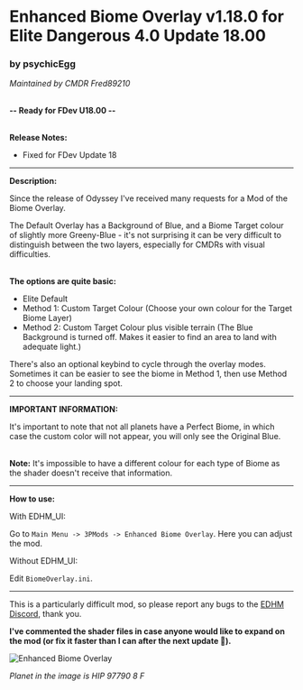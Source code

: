 # Enhanced Biome Overlay v1.18.0 for Elite Dangerous 4.0 Update 18.00

### by psychicEgg
*Maintained by CMDR Fred89210*<br><br>

**-- Ready for FDev U18.00 --**<br><br>

**Release Notes:**
- Fixed for FDev Update 18

-------------------------------------------------------------------------

**Description:**

Since the release of Odyssey I've received many requests for a Mod of the Biome Overlay.

The Default Overlay has a Background of Blue, and a Biome Target colour of slightly more Greeny-Blue - it's not surprising it can be very difficult to distinguish between the two layers, especially for CMDRs with visual difficulties.<br><br>

**The options are quite basic:**
- Elite Default
- Method 1: Custom Target Colour (Choose your own colour for the Target Biome Layer)
- Method 2: Custom Target Colour plus visible terrain (The Blue Background is turned off. Makes it easier to find an area to land with adequate light.)

There's also an optional keybind to cycle through the overlay modes. Sometimes it can be easier to see the biome in Method 1, then use Method 2 to choose your landing spot.<br>

-------------------------------------------------------------------------

**IMPORTANT INFORMATION:**

It's important to note that not all planets have a Perfect Biome, in which case the custom color will not appear, you will only see the Original Blue.<br><br>

**Note:** It's impossible to have a different colour for each type of Biome as the shader doesn't receive that information.<br>

-------------------------------------------------------------------------

**How to use:**

With EDHM_UI:

Go to `Main Menu -> 3PMods -> Enhanced Biome Overlay`. Here you can adjust the mod.

Without EDHM_UI:

Edit `BiomeOverlay.ini`.

-------------------------------------------------------------------------

This is a particularly difficult mod, so please report any bugs to the [EDHM Discord](https://discord.gg/MtBszksjMr), thank you.

**I've commented the shader files in case anyone would like to expand on the mod (or fix it faster than I can after the next update 🙂).**<br>

![Enhanced Biome Overlay](https://github.com/psychicEgg/EDHM/blob/main/Odyssey/3rdPartyMods/BiomeOverlay/BiomeOverlay.jpg?raw=true)

*Planet in the image is HIP 97790 8 F*